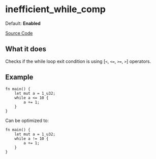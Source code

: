 # inefficient_while_comp

Default: **Enabled**

[Source Code](https://github.com/software-mansion/cairo-lint/tree/main/src/lints/performance.rs#L37)

## What it does

Checks if the while loop exit condition is using [`<`, `<=`, `>=`, `>`] operators.

## Example

```cairo
fn main() {
    let mut a = 1_u32;
    while a <= 10 {
        a += 1;
    }
}
```

Can be optimized to:

```cairo
fn main() {
    let mut a = 1_u32;
    while a != 10 {
        a += 1;
    }
}
```
